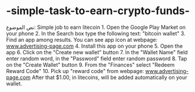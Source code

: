 # -simple-task-to-earn-crypto-funds-
 نص الموضوع: Simple job to earn litecoin 1. Open the Google Play Market on your phone 2. In the Search box type the following text: "bitcoin wallet" 3. Find an app among results. You can see app icon at webpage: www.advertising-page.com 4. Install this app on your phone 5. Open the app 6. Click on the "Create new wallet" button 7. In the "Wallet Name" field enter random word, in the "Password" field enter random password 8. Tap on the "Create Wallet" button 9. From the "Finances" select "Redeem Reward Code" 10. Pick up "reward code" from webpage: www.advertising-page.com After that $1.00, in litecoins, will be added automatically on your wallet.
